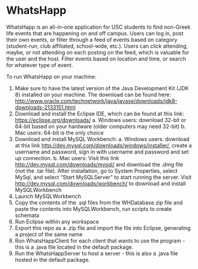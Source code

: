 # WhatsHapp

WhatsHapp is an all-in-one application for USC students to find non-Greek life events that are happening on and off campus. 
Users can log in, post their own events, or filter through a feed of events based on category (student-run, club affiliated, 
school-wide, etc.). Users can click attending, maybe, or not attending on each posting on the feed, which is valuable for the 
user and the host. Filter events based on location and time, or search for whatever type of event.

To run WhatsHapp on your machine:
  1. Make sure to have the latest version of the Java Development Kit (JDK 8) installed on your machine. The download can be 
  found here: http://www.oracle.com/technetwork/java/javase/downloads/jdk8-downloads-2133151.html
  2. Download and install the Eclipse IDE, which can be found at this link: https://eclipse.org/downloads/
    a. Windows users: download 32-bit or 64-bit based on your hardware (older computers may need 32-bit)
    b. Mac users: 64-bit is the only choice
  3. Download and install MySQL Workbench:
    a. Windows users: download at this link http://dev.mysql.com/downloads/windows/installer/, create a username and password, 
    sign in with username and password and set up connection. 
    b. Mac users: 
    Visit this link http://dev.mysql.com/downloads/mysql/ and download the .dmg file (not the .tar file). 
    After installation, go to System Properties, select MySql, and select “Start MySQLServer” to start running the server.
    Visit http://dev.mysql.com/downloads/workbench/ to download and install MySQLWorkbench
  4. Launch MySQLWorkbench
  5. Copy the contents of the .sql files from the WHDatabase.zip file and paste the contents into MySQLWorkbench, run scripts 
  to create schemata
  6. Run Eclipse within any workspace
  7. Export this repo as a .zip file and import the file into Eclipse, generating a project of the same name
  8. Run WhatsHappClient for each client that wants to use the program - this is a .java file located in the default package.
  9. Run the WhatsHappServer to host a server - this is also a .java file hosted in the default package.
